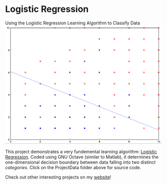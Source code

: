 # Logistic Regression
Using the Logistic Regression Learning Algorithm to Classify Data
![alt tag](https://github.com/vasan10591/LogisticRegression/blob/master/img/LogReg.png?raw=true)

This project demonstrates a very fundemental learning algorithm: [Logistic Regression](https://en.wikipedia.org/wiki/Logistic_regression). Coded using GNU Octave (similar to Matlab), it determines the one-dimensional decision boundary between data falling into two distinct *categories*. Click on the ProjectData folder above for source code.

Check out other interesting projects on my [website](https://vasan10591.github.io/BitesizeAI/WebsiteDat/index.html)!
